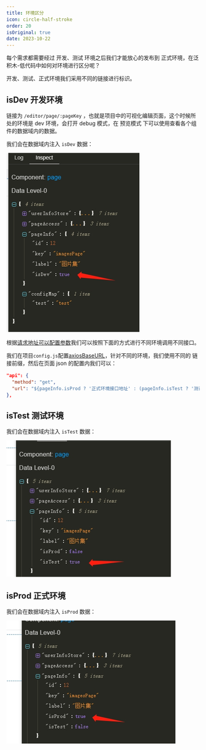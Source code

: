 ```yaml
---
title: 环境区分
icon: circle-half-stroke
order: 20
isOriginal: true
date: 2023-10-22
---
```


每个需求都需要经过 开发、测试 环境之后我们才能放心的发布到 正式环境，在泛积木-低代码中如何对环境进行区分呢？

开发、测试、正式环境我们采用不同的链接进行标识。

## isDev 开发环境

链接为 `/editor/page/:pageKey` ，也就是项目中的可视化编辑页面，这个时候所处的环境是 dev 环境，会打开 debug 模式，在 预览模式 下可以使用查看各个组件的数据域内的数据。

我们会在数据域内注入 `isDev` 数据：

![isDev数据](./images/environment/20231022212037.png)

根据[请求地址可以配置参数](https://aisuda.bce.baidu.com/amis/zh-CN/docs/types/api#%E9%85%8D%E7%BD%AE%E8%AF%B7%E6%B1%82%E5%9C%B0%E5%9D%80)我们可以按照下面的方式进行不同环境调用不同接口。

我们在项目`config.js`配置[axiosBaseURL](./../config/web.md#axiosbaseurl)，针对不同的环境，我们使用不同的 链接前缀，然后在页面 json 的配置内我们可以：

```json
"api": {
  "method": "get",
  "url": "${pageInfo.isProd ? '正式环境接口地址' : (pageInfo.isTest ? '测试环境接口地址' : '开发环境接口地址')}"
},
```

## isTest 测试环境

我们会在数据域内注入 `isTest` 数据：

![isTest数据](./images/environment/20231022213050.png)

## isProd 正式环境

我们会在数据域内注入 `isProd` 数据：

![isProd数据](./images/environment/20231022213230.png)
